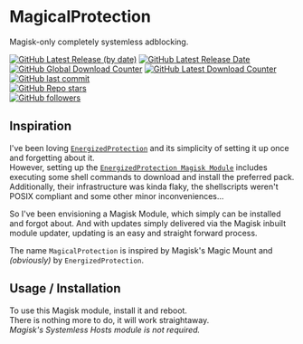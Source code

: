 # MagicalProtection
Magisk-only completely systemless adblocking.

[![GitHub Latest Release (by date)](https://img.shields.io/github/v/release/programminghoch10/MagicalProtection?label=latest&logo=github&display_name=release)](https://github.com/programminghoch10/MagicalProtection/releases/latest)
[![GitHub Latest Release Date](https://img.shields.io/github/release-date/programminghoch10/MagicalProtection?logo=github)](https://github.com/programminghoch10/MagicalProtection/releases/latest) \
[![GitHub Global Download Counter](https://img.shields.io/github/downloads/programminghoch10/MagicalProtection/total?logo=github)](https://github.com/programminghoch10/MagicalProtection/releases)
[![GitHub Latest Download Counter](https://img.shields.io/github/downloads/programminghoch10/MagicalProtection/latest/total?logo=github)](https://github.com/programminghoch10/MagicalProtection/releases/latest) \
[![GitHub last commit](https://img.shields.io/github/last-commit/programminghoch10/MagicalProtection?logo=git&logoColor=white)](https://github.com/programminghoch10/MagicalProtection/commits/main) \
[![GitHub Repo stars](https://img.shields.io/github/stars/programminghoch10/MagicalProtection?style=social)](https://github.com/programminghoch10/MagicalProtection/stargazers) \
[![GitHub followers](https://img.shields.io/github/followers/programminghoch10?style=social)](https://github.com/programminghoch10)

## Inspiration

I've been loving
[`EnergizedProtection`](https://github.com/EnergizedProtection)
and its simplicity of setting it up once
and forgetting about it.  
However, setting up the
[`EnergizedProtection Magisk Module`](https://github.com/Magisk-Modules-Repo/energizedprotection)
includes executing some shell commands
to download and install the preferred pack.
Additionally, 
their infrastructure was kinda flaky, 
the shellscripts weren't POSIX compliant 
and some other minor inconveniences...

So I've been envisioning a Magisk Module,
which simply can be installed and forgot about.
And with updates simply delivered
via the Magisk inbuilt module updater,
updating is an easy and straight forward process.

The name `MagicalProtection` is inspired by
Magisk's Magic Mount 
and _(obviously)_ by `EnergizedProtection`.

## Usage / Installation

To use this Magisk module, install it and reboot.  
There is nothing more to do, it will work straightaway.  
_Magisk's Systemless Hosts module is not required._
